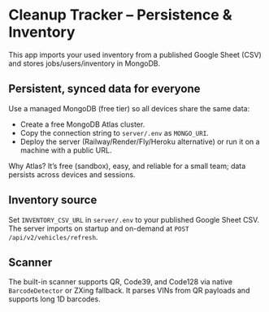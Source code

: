 # Cleanup Tracker – Persistence & Inventory

This app imports your used inventory from a published Google Sheet (CSV) and stores jobs/users/inventory in MongoDB.

## Persistent, synced data for everyone

Use a managed MongoDB (free tier) so all devices share the same data:

- Create a free MongoDB Atlas cluster.
- Copy the connection string to `server/.env` as `MONGO_URI`.
- Deploy the server (Railway/Render/Fly/Heroku alternative) or run it on a machine with a public URL.

Why Atlas? It’s free (sandbox), easy, and reliable for a small team; data persists across devices and sessions.

## Inventory source

Set `INVENTORY_CSV_URL` in `server/.env` to your published Google Sheet CSV. The server imports on startup and on-demand at `POST /api/v2/vehicles/refresh`.

## Scanner

The built-in scanner supports QR, Code39, and Code128 via native `BarcodeDetector` or ZXing fallback. It parses VINs from QR payloads and supports long 1D barcodes.
